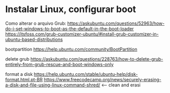 # Instalar Linux, configurar boot
Como alterar o arquivo Grub:
https://askubuntu.com/questions/52963/how-do-i-set-windows-to-boot-as-the-default-in-the-boot-loader
https://itsfoss.com/grub-customizer-ubuntu/#install-grub-customizer-in-ubuntu-based-distributions

bootpartition
https://help.ubuntu.com/community/BootPartition

delete grub
https://askubuntu.com/questions/228763/how-to-delete-grub-entirely-from-grub-rescue-and-boot-windows-only

format a disk
https://help.ubuntu.com/stable/ubuntu-help/disk-format.html.pt-BR
https://www.freecodecamp.org/news/securely-erasing-a-disk-and-file-using-linux-command-shred/ <-- clean and erasi